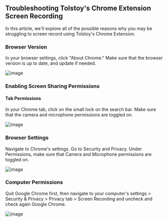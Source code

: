 ## Troubleshooting Tolstoy's Chrome Extension Screen Recording

In this article, we'll explore all of the possible reasons why you may be struggling to screen record using Tolstoy's Chrome Extension.

### Browser Version

In your browser settings, click "About Chrome." Make sure that the browser version is up to date, and update if needed.

![image](https://github.com/user-attachments/assets/b8bacb2e-1466-473c-9301-95d1850b59b5)

### Enabling Screen Sharing Permissions

#### Tab Permissions

In your Chrome tab, click on the small lock on the search bar. Make sure that the camera and microphone permissions are toggled on.

![image](https://github.com/user-attachments/assets/8d27b016-c16a-42d0-9633-20935d1abd18)

### Browser Settings

Navigate to Chrome's settings. Go to Security and Privacy. Under Permissions, make sure that Camera and Microphone permissions are toggled on.

![image](https://github.com/user-attachments/assets/33c6fa89-ebd9-4410-ac43-20576dacb5fc)

### Computer Permissions

Quit Google Chrome first, then navigate to your computer's settings > Security & Privacy > Privacy tab > Screen Recording and uncheck and check again Google Chrome.

![image](https://github.com/user-attachments/assets/83862e6c-c834-4b66-b0dd-d16f4c74ddf4)
